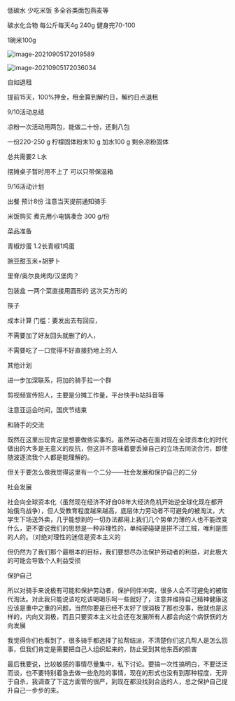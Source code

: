 低碳水 少吃米饭 多全谷类面包燕麦等



碳水化合物 每公斤每天4g 240g 健身完70-100

1碗米100g

![image-20210905172019589](C:\Users\1\AppData\Roaming\Typora\typora-user-images\image-20210905172019589.png)

![image-20210905172036034](C:\Users\1\AppData\Roaming\Typora\typora-user-images\image-20210905172036034.png)







自如退租

提前15天，100%押金，租金算到解约日，解约日点退租





9/10活动总结

凉粉一次活动用两包，能做二十份，还剩八包

一份220-250 g 柠檬固体粉末10 g 加水100 g 剩余凉粉固体

总共需要2 L水

摆摊桌子暂时用不上了 可以只带保温箱



9/16活动计划

出餐 预计8份 注意当天提前通知骑手

米饭购买 煮先用小电锅凑合 300 g/份

菜品准备 

青椒炒蛋  1.2长青椒1鸡蛋

豌豆甜玉米+胡萝卜

里脊/奥尔良烤肉/汉堡肉？

包装盒 一两个菜直接用圆形的 这次买方形的

筷子

成本计算 门槛：要发出去有回应，

不需要加了好友回头就删了的人，

不需要吃了一口觉得不好直接扔地上的人



其他计划

进一步加深联系，将加的骑手拉一个群

剪视频宣传招人，主要是分摊工作量，平台快手b站抖音等

注意亚运会时间，国庆节结束 





和骑手的交流

既然在这里出现肯定是想要做些实事的。虽然劳动者在面对现在全球资本化的时代做出的大多是无意义的反抗，但这并不意味着要丢掉自己的立场去同流合污，即使随波逐流我个人都是能理解的。

但关于要怎么做我觉得这里有一个二分——社会发展和保护自己的二分

社会发展

社会向全球资本化（虽然现在经济不好自08年大经济危机开始逆全球化现在都开始俄乌战争），但人受教育程度越来越高，底层体力劳动者不可避免的被淘汰，大学生下场送外卖，几乎能想到的一切办法都用上我们几个势单力薄的人也不能改变什么，更不要说我们的思想是一种非理性的，单纯硬碰硬是拼不过工贼，唯利是图的人的。（对绝对理性的迷信是资本主义的

但仍然为了我们那个最根本的目标，我们要想尽办法保护劳动者的利益，对此极大的可能会导致个人利益受损

保护自己

所以对骑手来说极有可能和保护劳动者，保护同伴冲突，很多人会不可避免的被取代淘汰。对此我只能说该吃吃该喝喝乐呵一些就好了，注意并维持自己精神健康这应该是重中之重的问题，当然你要是已经不太好了很消极了那也没事，我就也是这样的，内向又消极，而且只要资本主义社会还在发展所有人都会向这个病恹恹的方向发展

我觉得你们也看到了，很多骑手都选择了拉帮结派，不清楚你们这几帮人是怎么回事，但我们肯定是需要把自己人组织起来的，防止受到其他东西的损害

最后我要说，比较敏感的事情尽量集中，私下讨论。要搞一次性搞明白，不要泛泛而谈，也不要特别着急去做一些危险的事情，现在的形式也没有到那种程度，无异于自杀，我调查了下这方面管的很严，到现在都没找到合适的人，总之保护自己提升自己一步步的来。





















